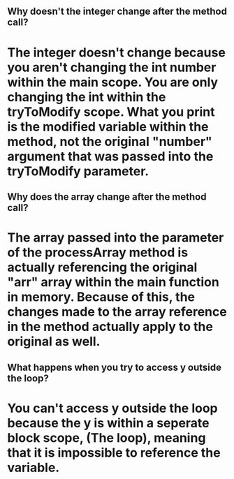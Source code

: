 ## Why doesn't the integer change after the method call?

# The integer doesn't change because you aren't changing the int number within the main scope. You are only changing the int within the tryToModify scope. What you print is the modified variable within the method, not the original "number" argument that was passed into the tryToModify parameter.

## Why does the array change after the method call?

# The array passed into the parameter of the processArray method is actually referencing the original "arr" array within the main function in memory. Because of this, the changes made to the array reference in the method actually apply to the original as well.

## What happens when you try to access y outside the loop?
# You can't access y outside the loop because the y is within a seperate block scope, (The loop), meaning that it is impossible to reference the variable.